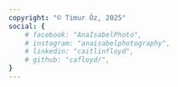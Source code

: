 ```yaml
---
copyright: "© Timur Öz, 2025"
social: {
    # facebook: "AnaIsabelPhoto",
    # instagram: "anaisabelphotography",
    # linkedin: "caitlinfloyd",
    # github: "cafloyd/", 
}
---
```


